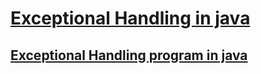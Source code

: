 # [Exceptional Handling in java](https://gist.github.com/snehalsenapati23/38fbbc3cf24b272444268e7a19770a5e)
## [Exceptional Handling program in java](https://gist.github.com/snehalsenapati23/dd3da31b88e27c4ea17a10e6209290f6)
